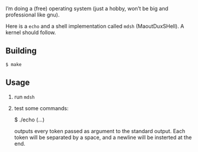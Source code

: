 I’m doing a (free) operating system (just a hobby, won’t be big and
professional like gnu).

Here is a `echo` and a shell implementation called `mdsh` (MaoutDuxSHell). A
kernel should follow.

## Building

    $ make

## Usage

1. run `mdsh`

2. test some commands:

    $ ./echo (...)

    outputs every token passed as argument to the standard output. Each token
    will be separated by a space, and a newline will be insterted at the end.
